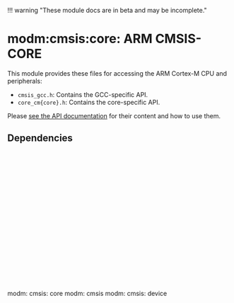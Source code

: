 !!! warning "These module docs are in beta and may be incomplete."

# modm:cmsis:core: ARM CMSIS-CORE

This module provides these files for accessing the ARM Cortex-M CPU and
peripherals:

- `cmsis_gcc.h`: Contains the GCC-specific API.
- `core_cm{core}.h`: Contains the core-specific API.

Please [see the API documentation][docs] for their content and how to use them.

[docs]: http://arm-software.github.io/CMSIS_5/Core/html/modules.html

## Dependencies

<?xml version="1.0" encoding="UTF-8" standalone="no"?>
<!DOCTYPE svg PUBLIC "-//W3C//DTD SVG 1.1//EN"
 "http://www.w3.org/Graphics/SVG/1.1/DTD/svg11.dtd">
<!-- Generated by graphviz version 2.40.1 (0)
 -->
<!-- Title: modm:cmsis:core Pages: 1 -->
<svg width="73pt" height="224pt"
 viewBox="0.00 0.00 73.00 224.00" xmlns="http://www.w3.org/2000/svg" xmlns:xlink="http://www.w3.org/1999/xlink">
<g id="graph0" class="graph" transform="scale(1 1) rotate(0) translate(4 220)">
<title>modm:cmsis:core</title>
<polygon fill="#ffffff" stroke="transparent" points="-4,4 -4,-220 69,-220 69,4 -4,4"/>
<!-- modm_cmsis_core -->
<g id="node1" class="node">
<title>modm_cmsis_core</title>
<polygon fill="#d3d3d3" stroke="#000000" stroke-width="2" points="65,-142 0,-142 0,-89 65,-89 65,-142"/>
<text text-anchor="middle" x="32.5" y="-126.8" font-family="Times,serif" font-size="14.00" fill="#000000">modm:</text>
<text text-anchor="middle" x="32.5" y="-111.8" font-family="Times,serif" font-size="14.00" fill="#000000">cmsis:</text>
<text text-anchor="middle" x="32.5" y="-96.8" font-family="Times,serif" font-size="14.00" fill="#000000">core</text>
</g>
<!-- modm_cmsis -->
<g id="node2" class="node">
<title>modm_cmsis</title>
<g id="a_node2"><a xlink:href="../modm-cmsis" xlink:title="modm:&#10;cmsis">
<polygon fill="#d3d3d3" stroke="#000000" points="65,-216 0,-216 0,-178 65,-178 65,-216"/>
<text text-anchor="middle" x="32.5" y="-200.8" font-family="Times,serif" font-size="14.00" fill="#000000">modm:</text>
<text text-anchor="middle" x="32.5" y="-185.8" font-family="Times,serif" font-size="14.00" fill="#000000">cmsis</text>
</a>
</g>
</g>
<!-- modm_cmsis_core&#45;&gt;modm_cmsis -->
<g id="edge1" class="edge">
<title>modm_cmsis_core&#45;&gt;modm_cmsis</title>
<path fill="none" stroke="#000000" d="M32.5,-142.1861C32.5,-150.3465 32.5,-159.3646 32.5,-167.6895"/>
<polygon fill="#000000" stroke="#000000" points="29.0001,-167.7469 32.5,-177.7469 36.0001,-167.747 29.0001,-167.7469"/>
</g>
<!-- modm_cmsis_device -->
<g id="node3" class="node">
<title>modm_cmsis_device</title>
<g id="a_node3"><a xlink:href="../modm-cmsis-device" xlink:title="modm:&#10;cmsis:&#10;device">
<polygon fill="#d3d3d3" stroke="#000000" points="65,-53 0,-53 0,0 65,0 65,-53"/>
<text text-anchor="middle" x="32.5" y="-37.8" font-family="Times,serif" font-size="14.00" fill="#000000">modm:</text>
<text text-anchor="middle" x="32.5" y="-22.8" font-family="Times,serif" font-size="14.00" fill="#000000">cmsis:</text>
<text text-anchor="middle" x="32.5" y="-7.8" font-family="Times,serif" font-size="14.00" fill="#000000">device</text>
</a>
</g>
</g>
<!-- modm_cmsis_device&#45;&gt;modm_cmsis_core -->
<g id="edge2" class="edge">
<title>modm_cmsis_device&#45;&gt;modm_cmsis_core</title>
<path fill="none" stroke="#000000" d="M32.5,-53.2029C32.5,-61.2113 32.5,-70.1403 32.5,-78.6802"/>
<polygon fill="#000000" stroke="#000000" points="29.0001,-78.8159 32.5,-88.8159 36.0001,-78.8159 29.0001,-78.8159"/>
</g>
</g>
</svg>

